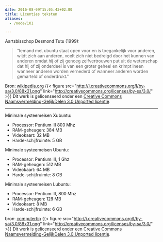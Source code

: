 ```yaml
---
date: 2016-08-09T15:05:43+02:00
title: Licenties teksten
aliases:
  - /node/101

---
```

Aartsbisschop Desmond Tutu (1999):

>"Iemand met ubuntu staat open voor en is toegankelijk voor anderen, wijdt zich aan anderen, voelt zich niet bedreigd door het kunnen van anderen omdat hij of zij genoeg zelfvertrouwen put uit de wetenschap dat hij of zij onderdeel is van een groter geheel en krimpt ineen wanneer anderen worden vernederd of wanneer anderen worden gemarteld of onderdrukt."

Bron: [wikipedia.org](http://nl.wikipedia.org/wiki/Ubuntu_%28filosofie%29)
{{< figure src="http://i.creativecommons.org/l/by-sa/3.0/88x31.png" link="http://creativecommons.org/licenses/by-sa/3.0/" >}}
Dit werk is gelicenseerd onder een [Creative Commons Naamsvermelding-GelijkDelen 3.0 Unported licentie](http://creativecommons.org/licenses/by-sa/3.0/).

-----

Minimale systeemeisen Xubuntu:

- Processor: Pentium III  800 Mhz
- RAM-geheugen: 384 MB
- Videokaart: 32 MB
- Harde-schijfruimte: 5 GB

Minimale systeemeisen Ubuntu:

- Processor: Pentium III, 1 Ghz
- RAM-geheugen: 512 MB
- Videokaart: 64 MB
- Harde-schijfruimte: 8 GB

Minimale systeemeisen Lubuntu:

- Processor: Pentium III, 800 Mhz
- RAM-geheugen: 128 MB
- Videokaart: 8 MB
- Harde-schijfruimte: 6 GB

bron: [computertip](http://sites.google.com/site/computertip/versiekeuze)
{{< figure src="http://i.creativecommons.org/l/by-sa/3.0/88x31.png" link="http://creativecommons.org/licenses/by-sa/3.0/" >}}
Dit werk is gelicenseerd onder een [Creative Commons Naamsvermelding-GelijkDelen 3.0 Unported licentie](http://creativecommons.org/licenses/by-sa/3.0/).
